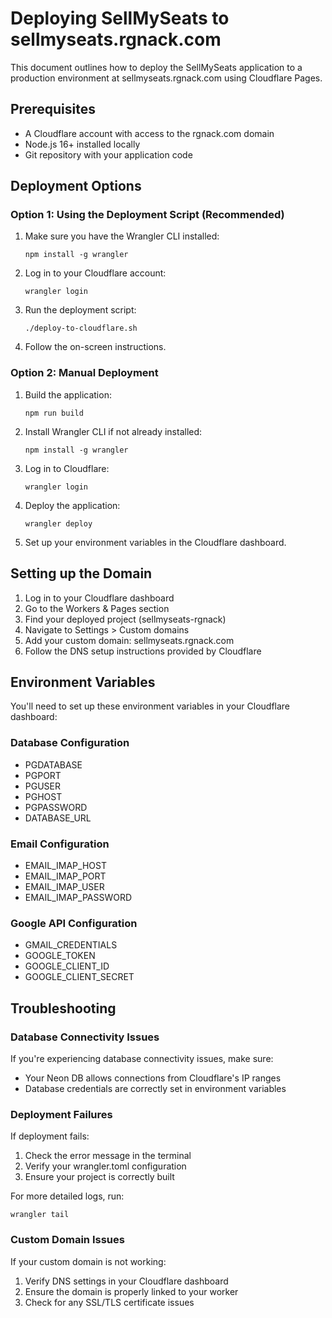 # Deploying SellMySeats to sellmyseats.rgnack.com

This document outlines how to deploy the SellMySeats application to a production environment at sellmyseats.rgnack.com using Cloudflare Pages.

## Prerequisites

- A Cloudflare account with access to the rgnack.com domain
- Node.js 16+ installed locally
- Git repository with your application code

## Deployment Options

### Option 1: Using the Deployment Script (Recommended)

1. Make sure you have the Wrangler CLI installed:
   ```
   npm install -g wrangler
   ```

2. Log in to your Cloudflare account:
   ```
   wrangler login
   ```

3. Run the deployment script:
   ```
   ./deploy-to-cloudflare.sh
   ```

4. Follow the on-screen instructions.

### Option 2: Manual Deployment

1. Build the application:
   ```
   npm run build
   ```

2. Install Wrangler CLI if not already installed:
   ```
   npm install -g wrangler
   ```

3. Log in to Cloudflare:
   ```
   wrangler login
   ```

4. Deploy the application:
   ```
   wrangler deploy
   ```

5. Set up your environment variables in the Cloudflare dashboard.

## Setting up the Domain

1. Log in to your Cloudflare dashboard
2. Go to the Workers & Pages section
3. Find your deployed project (sellmyseats-rgnack)
4. Navigate to Settings > Custom domains
5. Add your custom domain: sellmyseats.rgnack.com
6. Follow the DNS setup instructions provided by Cloudflare

## Environment Variables

You'll need to set up these environment variables in your Cloudflare dashboard:

### Database Configuration
- PGDATABASE
- PGPORT
- PGUSER
- PGHOST
- PGPASSWORD
- DATABASE_URL

### Email Configuration
- EMAIL_IMAP_HOST
- EMAIL_IMAP_PORT
- EMAIL_IMAP_USER
- EMAIL_IMAP_PASSWORD

### Google API Configuration
- GMAIL_CREDENTIALS
- GOOGLE_TOKEN
- GOOGLE_CLIENT_ID
- GOOGLE_CLIENT_SECRET

## Troubleshooting

### Database Connectivity Issues
If you're experiencing database connectivity issues, make sure:
- Your Neon DB allows connections from Cloudflare's IP ranges
- Database credentials are correctly set in environment variables

### Deployment Failures
If deployment fails:
1. Check the error message in the terminal
2. Verify your wrangler.toml configuration
3. Ensure your project is correctly built

For more detailed logs, run:
```
wrangler tail
```

### Custom Domain Issues
If your custom domain is not working:
1. Verify DNS settings in your Cloudflare dashboard
2. Ensure the domain is properly linked to your worker
3. Check for any SSL/TLS certificate issues 